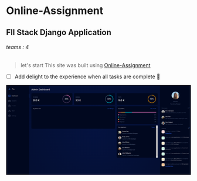 # Online-Assignment
## Fll Stack Django Application
###### teams : 4
> let's start
This site was built using [Online-Assignment ](https://assignment-online.herokuapp.com/dashboard/)


- [ ] Add delight to the experience when all tasks are complete :tada:

![My Image](templates/public/dashboardScreenShot.png)
